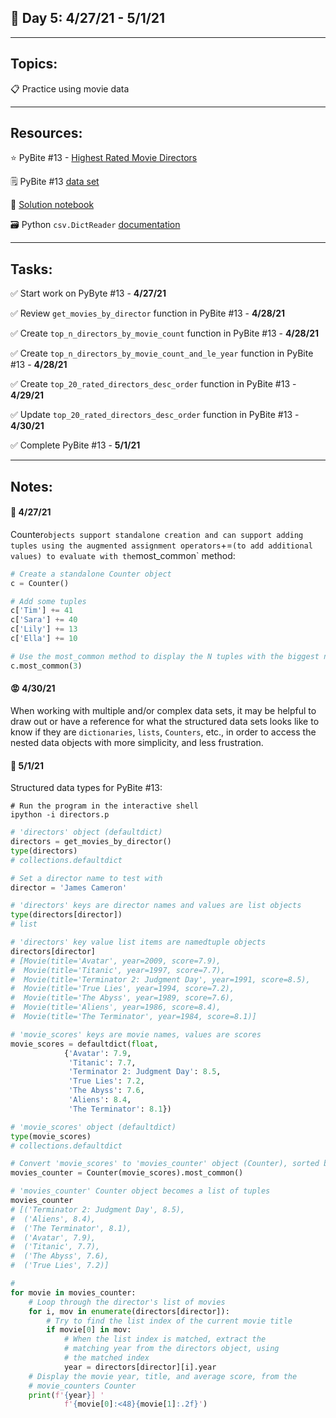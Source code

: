 ## :calendar: Day 5: 4/27/21 - 5/1/21

---

## Topics:

:clipboard: Practice using movie data

---

## Resources:

:star: PyBite #13 - [Highest Rated Movie Directors](https://pybit.es/codechallenge13.html)

:spiral_notepad: PyBite #13 [data set](https://raw.githubusercontent.com/sundeepblue/movie_rating_prediction/master/movie_metadata.csv)

:telescope: [Solution notebook](https://github.com/talkpython/100daysofcode-with-python-course/blob/master/days/04-06-collections/collections.ipynb)

:card_file_box: Python `csv.DictReader` [documentation](https://docs.python.org/2/library/csv.html#csv.DictReader)

---

## Tasks:

:white_check_mark: Start work on PyByte #13 - **4/27/21**

:white_check_mark: Review `get_movies_by_director` function in PyBite #13 - **4/28/21**

:white_check_mark: Create `top_n_directors_by_movie_count` function in PyBite #13 - **4/28/21**

:white_check_mark: Create `top_n_directors_by_movie_count_and_le_year` function in PyBite #13 - **4/28/21**

:white_check_mark: Create `top_20_rated_directors_desc_order` function in PyBite #13 - **4/29/21**

:white_check_mark: Update `top_20_rated_directors_desc_order` function in PyBite #13 - **4/30/21**

:white_check_mark: Complete PyBite #13 - **5/1/21**

---

## Notes:

#### :notebook: 4/27/21

Counter` objects support standalone creation and can support adding tuples using the augmented assignment operators `+=` (to add additional values) to evaluate with the `most_common` method:

```python
# Create a standalone Counter object
c = Counter()

# Add some tuples
c['Tim'] += 41
c['Sara'] += 40
c['Lily'] += 13
c['Ella'] += 10

# Use the most_common method to display the N tuples with the biggest numbers
c.most_common(3)
```
#### :rage: 4/30/21

When working with multiple and/or complex data sets, it may be helpful to draw out or have a reference for what the structured data sets looks like to know if they are `dictionaries`, `lists`, `Counters`, etc., in order to access the nested data objects with more simplicity, and less frustration.

#### :notebook: 5/1/21

Structured data types for PyBite #13:

```shell
# Run the program in the interactive shell
ipython -i directors.p
```

```python
# 'directors' object (defaultdict)
directors = get_movies_by_director()
type(directors)
# collections.defaultdict

# Set a director name to test with
director = 'James Cameron'

# 'directors' keys are director names and values are list objects
type(directors[director])
# list

# 'directors' key value list items are namedtuple objects
directors[director]
# [Movie(title='Avatar', year=2009, score=7.9),
#  Movie(title='Titanic', year=1997, score=7.7),
#  Movie(title='Terminator 2: Judgment Day', year=1991, score=8.5),
#  Movie(title='True Lies', year=1994, score=7.2),
#  Movie(title='The Abyss', year=1989, score=7.6),
#  Movie(title='Aliens', year=1986, score=8.4),
#  Movie(title='The Terminator', year=1984, score=8.1)]

# 'movie_scores' keys are movie names, values are scores
movie_scores = defaultdict(float,
            {'Avatar': 7.9,
             'Titanic': 7.7,
             'Terminator 2: Judgment Day': 8.5,
             'True Lies': 7.2,
             'The Abyss': 7.6,
             'Aliens': 8.4,
             'The Terminator': 8.1})

# 'movie_scores' object (defaultdict)
type(movie_scores)
# collections.defaultdict

# Convert 'movie_scores' to 'movies_counter' object (Counter), sorted by average score
movies_counter = Counter(movie_scores).most_common()

# 'movies_counter' Counter object becomes a list of tuples
movies_counter
# [('Terminator 2: Judgment Day', 8.5),
#  ('Aliens', 8.4),
#  ('The Terminator', 8.1),
#  ('Avatar', 7.9),
#  ('Titanic', 7.7),
#  ('The Abyss', 7.6),
#  ('True Lies', 7.2)]

# 
for movie in movies_counter:
    # Loop through the director's list of movies
    for i, mov in enumerate(directors[director]):
        # Try to find the list index of the current movie title
        if movie[0] in mov:
            # When the list index is matched, extract the
            # matching year from the directors object, using
            # the matched index
            year = directors[director][i].year
    # Display the movie year, title, and average score, from the
    # movie_counters Counter
    print(f'{year}] '
            f'{movie[0]:<48}{movie[1]:.2f}')

```

